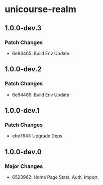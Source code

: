# unicourse-realm

## 1.0.0-dev.3

### Patch Changes

-   6e94465: Build Env Update

## 1.0.0-dev.2

### Patch Changes

-   6e94465: Build Env Update

## 1.0.0-dev.1

### Patch Changes

-   ebe7641: Upgrade Deps

## 1.0.0-dev.0

### Major Changes

-   6523962: Home Page Stats, Auth, Import
